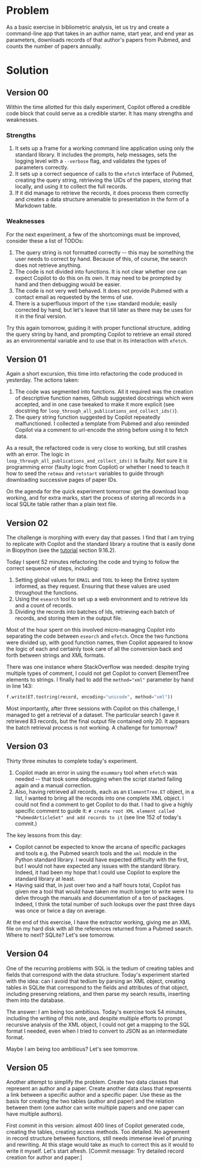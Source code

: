 # Problem

As a basic exercise in bibliometric analysis, let us try and create a command-line app that takes in an author name, start year, and end year as parameters, downloads records of that author's papers from Pubmed, and counts the number of papers annually.

# Solution

## Version 00

Within the time allotted for this daily experiment, Copilot offered a credible code block that could serve as a credible starter. It has many strengths and weaknesses.

### Strengths

1. It sets up a frame for a working command line application using only the standard library. It includes the prompts, help messages, sets the logging level with a `--verbose` flag, and validates the types of parameters correctly.
2. It sets up a correct sequence of calls to the `efetch` interface of Pubmed, creating the query string, retrieving the UIDs of the papers, storing that locally, and using it to collect the full records.
3. If it did manage to retrieve the records, it does process them correctly and creates a data structure amenable to presentation in the form of a Markdown table.

### Weaknesses

For the next experiment, a few of the shortcomings must be improved, consider these a list of TODOs:

1. The query string is not formatted correctly -- this may be something the user needs to correct by hand. Because of this, of course, the search does not retrieve anything.
2. The code is not divided into functions. It is not clear whether one can expect Copilot to do this on its own. It may need to be prompted by hand and then debugging would be easier.
3. The code is not very well behaved. It does not provide Pubmed with a contact email as requested by the terms of use. 
4. There is a superfluous import of the `time` standard module; easily corrected by hand, but let's leave that till later as there may be uses for it in the final version.

Try this again tomorrow, guiding it with proper functional structure, adding the query string by hand, and prompting Copilot to retrieve an email stored as an environmental variable and to use that in its interaction with `efetch`.

## Version 01

Again a short excursion, this time into refactoring the code produced in yesterday. The actions taken:

1. The code was segmented into functions. All it required was the creation of descriptive function names, Github suggested docstrings which were accepted, and in one case tweaked to make it more explicit (see docstring for `loop_through_all_publications_and_collect_ids()`).
2. The query string function suggested by Copilot repeatedly malfunctioned. I collected a template from Pubmed and also reminded Copilot via a comment to url-encode the string before using it to fetch data.

As a result, the refactored code is very close to working, but still crashes with an error. The logic in `loop_through_all_publications_and_collect_ids()` is faulty. Not sure it is programming error (faulty logic from Copilot) or whether I need to teach it how to seed the `retmax` and `retstart` variables to guide through downloading successive pages of paper IDs.

On the agenda for the quick experiment tomorrow: get the download loop working, and for extra marks, start the process of storing all records in a local SQLite table rather than a plain text file.

## Version 02

The challenge is morphing with every day that passes. I find that I am trying to replicate with Copilot and the standard library a routine that is easily done in Biopython (see the [tutorial](http://biopython.org/DIST/docs/tutorial/Tutorial.html#sec168) section 9.16.2). 

Today I spent 52 minutes refactoring the code and trying to follow the correct sequence of steps, including:

1. Setting global values for `EMAIL` and `TOOL` to keep the Entrez system informed, as they request. Ensuring that these values are used throughout the functions.
2. Using the `esearch` tool to set up a web environment and to retrieve Ids and a count of records.
3. Dividing the records into batches of Ids, retrieving each batch of records, and storing them in the output file.

Most of the hour spent on this involved micro-managing Copilot into separating the code between `esearch` and `efetch`. Once the two functions were divided up, with good function names, then Copilot appeared to know the logic of each and certainly took care of all the conversion back and forth between strings and XML formats.

There was one instance where StackOverflow was needed: despite trying multiple types of comment, I could not get Copilot to convert ElementTree elements to strings. I finally had to add the `method="xml"` parameter by hand in line 143:

```python
f.write(ET.tostring(record, encoding="unicode", method="xml"))
```
Most importantly, after three sessions with Copilot on this challenge, I managed to get a retrieval of a dataset. The particular search I gave it retrieved 83 records, but the final output file contained only 20. It appears the batch retrieval process is not working. A challenge for tomorrow?

## Version 03

Thirty three minutes to complete today's experiment. 

1. Copilot made an error in using the `esummary` tool when `efetch` was needed -- that took some debugging when the script started failing again and a manual correction.
2. Also, having retrieved all records, each as an `ElementTree.ET` object, in a list, I wanted to bring all the records into one complete XML object. I could not find a comment to get Copilot to do that. I had to give a highly specific comment to guide it: `# create root XML element called "PubmedArticleSet" and add records to it` (see line 152 of today's commit.)

The key lessons from this day:

- Copilot cannot be expected to know the arcana of specific packages and tools e.g. the Pubmed search tools and the `xml` module in the Python standard library. I would have expected difficulty with the first, but I would not have expected any issues with the standard library. Indeed, it had been my hope that I could use Copilot to explore the standard library at least.
- Having said that, in just over two and a half hours total, Copilot has given me a tool that would have taken me much longer to write were I to delve through the manuals and documentation of a ton of packages. Indeed, I think the total number of such lookups over the past three days was once or twice a day on average.

At the end of this exercise, I have the extractor working, giving me an XML file on my hard disk with all the references returned from a Pubmed search. Where to next? SQLite? Let's see tomorrow.

## Version 04

One of the recurring problems with SQL is the tedium of creating tables and fields that correspond with the data structure. Today's experiment started with the idea: can I avoid that tedium by parsing an XML object, creating tables in SQLite that correspond to the fields and attributes of that object, including preserving relations, and then parse my search results, inserting them into the database.

The answer: I am being too ambitious. Today's exercise took 54 minutes, including the writing of this note, and despite multiple efforts to prompt recursive analysis of the XML object, I could not get a mapping to the SQL format I needed, even when I tried to convert to JSON as an intermediate format.

Maybe I am being too ambitious? Let's see tomorrow.

## Version 05

Another attempt to simplify the problem. Create two data classes that represent an author and a paper. Create another data class that represents a link between a specific author and a specific paper. Use these as the basis for creating the two tables (author and paper) and the relation between them (one author can write multiple papers and one paper can have multiple authors).

First commit in this version: almost 400 lines of Copilot generated code, creating the tables, creating access methods. Too detailed. No agreement in record structure between functions, still needs immense level of pruning and rewriting. At this stage would take as much to correct this as it would to write it myself. Let's start afresh. [Commit message: Try detailed record creation for author and paper.]